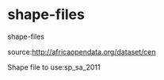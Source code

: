 shape-files
===========

shape-files

source:http://africaopendata.org/dataset/cen

Shape file to use:sp_sa_2011
